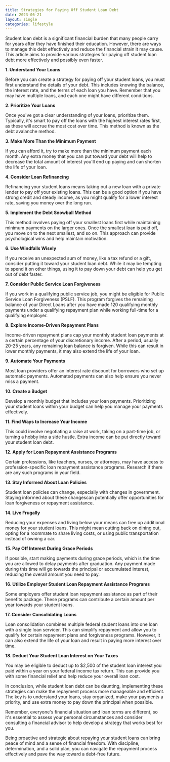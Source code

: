 ```yaml
---
title: Strategies for Paying Off Student Loan Debt
date: 2023-06-21
layout: single
categories: lifestyle
---
```

Student loan debt is a significant financial burden that many people carry for years after they have finished their education. However, there are ways to manage this debt effectively and reduce the financial strain it may cause. This article aims to provide various strategies for paying off student loan debt more effectively and possibly even faster.

**1. Understand Your Loans**

Before you can create a strategy for paying off your student loans, you must first understand the details of your debt. This includes knowing the balance, the interest rate, and the terms of each loan you have. Remember that you may have multiple loans, and each one might have different conditions.

**2. Prioritize Your Loans**

Once you've got a clear understanding of your loans, prioritize them. Typically, it's smart to pay off the loans with the highest interest rates first, as these will accrue the most cost over time. This method is known as the debt avalanche method.

**3. Make More Than the Minimum Payment**

If you can afford it, try to make more than the minimum payment each month. Any extra money that you can put toward your debt will help to decrease the total amount of interest you'll end up paying and can shorten the life of your loan.

**4. Consider Loan Refinancing**

Refinancing your student loans means taking out a new loan with a private lender to pay off your existing loans. This can be a good option if you have strong credit and steady income, as you might qualify for a lower interest rate, saving you money over the long run.

**5. Implement the Debt Snowball Method**

This method involves paying off your smallest loans first while maintaining minimum payments on the larger ones. Once the smallest loan is paid off, you move on to the next smallest, and so on. This approach can provide psychological wins and help maintain motivation.

**6. Use Windfalls Wisely**

If you receive an unexpected sum of money, like a tax refund or a gift, consider putting it toward your student loan debt. While it may be tempting to spend it on other things, using it to pay down your debt can help you get out of debt faster.

**7. Consider Public Service Loan Forgiveness**

If you work in a qualifying public service job, you might be eligible for Public Service Loan Forgiveness (PSLF). This program forgives the remaining balance of your Direct Loans after you have made 120 qualifying monthly payments under a qualifying repayment plan while working full-time for a qualifying employer.

**8. Explore Income-Driven Repayment Plans**

Income-driven repayment plans cap your monthly student loan payments at a certain percentage of your discretionary income. After a period, usually 20-25 years, any remaining loan balance is forgiven. While this can result in lower monthly payments, it may also extend the life of your loan.

**9. Automate Your Payments**

Most loan providers offer an interest rate discount for borrowers who set up automatic payments. Automated payments can also help ensure you never miss a payment.

**10. Create a Budget**

Develop a monthly budget that includes your loan payments. Prioritizing your student loans within your budget can help you manage your payments effectively.

**11. Find Ways to Increase Your Income**

This could involve negotiating a raise at work, taking on a part-time job, or turning a hobby into a side hustle. Extra income can be put directly toward your student loan debt.

**12. Apply for Loan Repayment Assistance Programs**

Certain professions, like teachers, nurses, or attorneys, may have access to profession-specific loan repayment assistance programs. Research if there are any such programs in your field.

**13. Stay Informed About Loan Policies**

Student loan policies can change, especially with changes in government. Staying informed about these changescan potentially offer opportunities for loan forgiveness or repayment assistance.

**14. Live Frugally**

Reducing your expenses and living below your means can free up additional money for your student loans. This might mean cutting back on dining out, opting for a roommate to share living costs, or using public transportation instead of owning a car.

**15. Pay Off Interest During Grace Periods**

If possible, start making payments during grace periods, which is the time you are allowed to delay payments after graduation. Any payment made during this time will go towards the principal or accumulated interest, reducing the overall amount you need to pay.

**16. Utilize Employer Student Loan Repayment Assistance Programs**

Some employers offer student loan repayment assistance as part of their benefits package. These programs can contribute a certain amount per year towards your student loans.

**17. Consider Consolidating Loans**

Loan consolidation combines multiple federal student loans into one loan with a single loan servicer. This can simplify repayment and allow you to qualify for certain repayment plans and forgiveness programs. However, it can also extend the life of your loan and result in paying more interest over time.

**18. Deduct Your Student Loan Interest on Your Taxes**

You may be eligible to deduct up to $2,500 of the student loan interest you paid within a year on your federal income tax return. This can provide you with some financial relief and help reduce your overall loan cost.

In conclusion, while student loan debt can be daunting, implementing these strategies can make the repayment process more manageable and efficient. The key is to understand your loans, stay organized, make your payments a priority, and use extra money to pay down the principal when possible.

Remember, everyone's financial situation and loan terms are different, so it's essential to assess your personal circumstances and consider consulting a financial advisor to help develop a strategy that works best for you.

Being proactive and strategic about repaying your student loans can bring peace of mind and a sense of financial freedom. With discipline, determination, and a solid plan, you can navigate the repayment process effectively and pave the way toward a debt-free future.